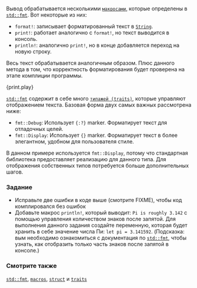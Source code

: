 Вывод обрабатывается несколькими [`макросами`][macros], которые определены в [`std::fmt`][fmt]. Вот некоторые из них:

* `format!`: записывает форматированный текст в [`String`][string].
* `print!`: работает аналогично с `format!`, но текст выводится в консоль.
* `println!`: аналогично `print!`, но в конце добавляется переход на новую строку.

Весь текст обрабатывается аналогичным образом. Плюс данного метода в том, что корректность 
форматирования будет проверена на этапе комплиции программы.

{print.play}

[`std::fmt`][fmt] содержит в себе много [`типажей (traits)`][traits], которые управляют 
отображением текста. Базовая форма двух самых важных рассмотрена ниже:

* `fmt::Debug`: Использует `{:?}` marker. Форматирует текст для отладочных целей.
* `fmt::Display`: Использует `{}` marker. Форматирует текст в более элегантном,
удобном для пользователя стиле.

В данном примере используется `fmt::Display`, потому что стандартная библиотека предоставляет реализацию для данного типа. Для отображения собственных типов потребуется больше дополнительных шагов.

### Задание

 * Исправьте две ошибки в коде выше (смотрите FIXME), чтобы код 
   комплировался без ошибок
 * Добавьте макрос `println!`, который выводит: `Pi is roughly 3.142` c помощью 
   управления количеством знаков после запятой. Для выполнения данного задания создайте
   переменную, которая будет хранить в себе значение числа Пи: `let pi = 3.141592`. 
   (Подсказка: вым необходимо ознакомиться с документация по 
   [`std::fmt`][fmt], чтобы узнать, 
   как отобразить только часть знаков после запятой в консоле.)

### Смотрите также

[`std::fmt`][fmt], [`macros`][macros], [`struct`][structs]
и [`traits`][traits]

[fmt]: http://doc.rust-lang.org/std/fmt/
[macros]: ./macros.html
[string]: ./std/str.html
[structs]: ./custom_types/structs.html
[traits]: ./trait.html
